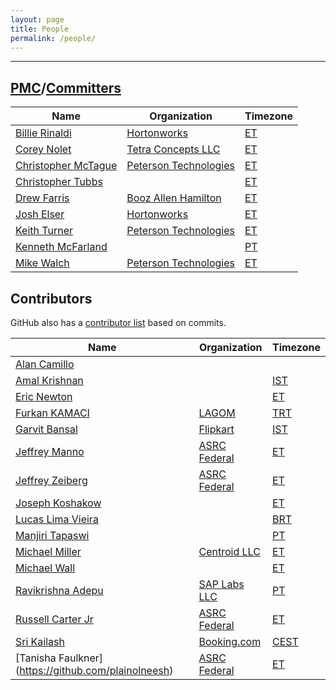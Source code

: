```yaml
---
layout: page
title: People
permalink: /people/
---
```


---

## [PMC]/[Committers]

| Name                                               | Organization                   | Timezone |
-----------------------------------------------------|--------------------------------|----------|
| [Billie Rinaldi](https://github.com/billierinaldi) | [Hortonworks][hw]              | [ET][et] |
| [Corey Nolet](https://github.com/cjnolet)          | [Tetra Concepts LLC][tc]       | [ET][et] |
| [Christopher McTague](https://github.com/cjmctague)| [Peterson Technologies][ptech] | [ET][et] |
| [Christopher Tubbs](https://github.com/ctubbsii)   |                                | [ET][et] |
| [Drew Farris](https://github.com/drewfarris)       | [Booz Allen Hamilton][bah]     | [ET][et] |
| [Josh Elser](https://github.com/joshelser)         | [Hortonworks][hw]              | [ET][et] |
| [Keith Turner](https://github.com/keith-turner)    | [Peterson Technologies][ptech] | [ET][et] |
| [Kenneth McFarland](https://github.com/kpm1985)    |                                | [PT][pt] |
| [Mike Walch](https://github.com/mikewalch)         | [Peterson Technologies][ptech] | [ET][et] |

## Contributors

GitHub also has a [contributor list](https://github.com/apache/fluo/graphs/contributors)
based on commits.

| Name                                                     | Organization                        | Timezone   |
-----------------------------------------------------------|-------------------------------------|------------|
| [Alan Camillo](https://github.com/alanblueshift)         |                                     |            |
| [Amal Krishnan](https://github.com/krishamal)            |                                     | [IST][ist] |
| [Eric Newton](https://github.com/ericnewton)             |                                     | [ET][et]   |
| [Furkan KAMACI](https://github.com/kamaci)               | [LAGOM](https://www.lagom.ai)       | [TRT][trt] |
| [Garvit Bansal](https://github.com/Garvit244)            | [Flipkart](https://www.flipkart.com)| [IST][ist] |
| [Jeffrey Manno](https://github.com/Manno15)              | [ASRC Federal](https://www.asrc.com)| [ET][et]   |
| [Jeffrey Zeiberg](https://github.com/jzeiberg)           | [ASRC Federal](https://www.asrc.com)| [ET][et]   |
| [Joseph Koshakow](https://github.com/jkosh44)            |                                     | [ET][et]   |
| [Lucas Lima Vieira](https://github.com/llvieira)         |                                     | [BRT][brt] |
| [Manjiri Tapaswi](https://github.com/mptap)              |                                     | [PT][pt]   |
| [Michael Miller](https://github.com/milleruntime)        | [Centroid LLC][centroid]            | [ET][et]   |
| [Michael Wall](https://github.com/mjwall)                |                                     | [ET][et]   |
| [Ravikrishna Adepu](https://github.com/adepuravikrishna) | [SAP Labs LLC](https://sap.com)     | [PT][pt]   |
| [Russell Carter Jr](https://github.com/rcarterjr)        | [ASRC Federal](https://www.asrc.com)| [ET][et]   |
| [Sri Kailash](https://github.com/srikailash)		         | [Booking.com](https://booking.com)  | [CEST][cst]|
| [Tanisha Faulkner] (https://github.com/plainolneesh)     | [ASRC Federal](https://www.asrc.com)| [ET][et]   |

[Committers]: https://www.apache.org/foundation/how-it-works.html#committers
[tc]: http://www.tetraconcepts.com/
[hw]: https://hortonworks.com/
[ptech]: https://www.ptech-llc.com/
[bah]: https://www.boozallen.com/
[et]: https://www.timeanddate.com/time/zones/et
[pt]: https://www.timeanddate.com/time/zones/pt
[ist]: https://www.timeanddate.com/time/zones/ist
[PMC]: https://www.apache.org/foundation/how-it-works.html#pmc
[brt]: https://www.timeanddate.com/time/zones/brt
[centroid]: http://www.centroid-llc.com/
[cst]:https://www.timeanddate.com/time/zones/cest
[trt]: https://www.timeanddate.com/time/zones/trt

